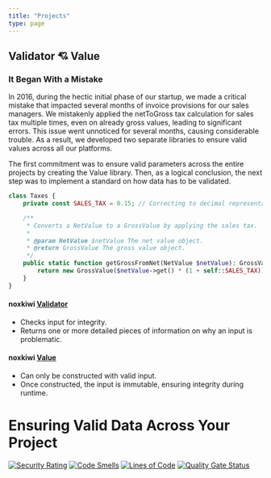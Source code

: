 ```yaml
---
title: "Projects"
type: page
---
```


## Validator 💘 Value

### It Began With a Mistake

In 2016, during the hectic initial phase of our startup, we made a critical mistake that impacted several months of invoice provisions for our sales managers. We mistakenly applied the netToGross tax calculation for sales tax multiple times, even on already gross values, leading to significant errors.
This issue went unnoticed for several months, causing considerable trouble. As a result, we developed two separate libraries to ensure valid values across all our platforms.

The first commitment was to ensure valid parameters across the entire projects by creating the Value library. Then, as a logical conclusion, the next step was to implement a standard on how data has to be validated.

```php
class Taxes {
    private const SALES_TAX = 0.15; // Correcting to decimal representation for percentage

    /**
     * Converts a NetValue to a GrossValue by applying the sales tax.
     *
     * @param NetValue $netValue The net value object.
     * @return GrossValue The gross value object.
     */
    public static function getGrossFromNet(NetValue $netValue): GrossValue {
        return new GrossValue($netValue->get() * (1 + self::SALES_TAX));
    }
}
```


#### noxkiwi [Validator](https://validator.nox.kiwi)
- Checks input for integrity.
- Returns one or more detailed pieces of information on why an input is problematic.

#### noxkiwi [Value](https://value.nox.kiwi)
- Can only be constructed with valid input.
- Once constructed, the input is immutable, ensuring integrity during runtime.

# Ensuring Valid Data Across Your Project
[![Security Rating](https://sonarcloud.io/api/project_badges/measure?project=noxkiwi_value&metric=security_rating)](https://sonarcloud.io/summary/new_code?id=noxkiwi_value)
[![Code Smells](https://sonarcloud.io/api/project_badges/measure?project=noxkiwi_value&metric=code_smells)](https://sonarcloud.io/summary/new_code?id=noxkiwi_value)
[![Lines of Code](https://sonarcloud.io/api/project_badges/measure?project=noxkiwi_value&metric=ncloc)](https://sonarcloud.io/summary/new_code?id=noxkiwi_value)
[![Quality Gate Status](https://sonarcloud.io/api/project_badges/measure?project=noxkiwi_value&metric=alert_status)](https://sonarcloud.io/summary/new_code?id=noxkiwi_value)
